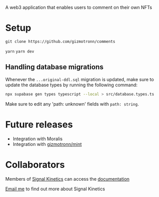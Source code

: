 A web3 application that enables users to comment on their own NFTs

# Setup
`git clone https://github.com/gizmotronn/comments`

`yarn`
`yarn dev`

## Handling database migrations
Whenever the `...original-ddl.sql` migration is updated, make sure to update the database types by running the following command:
```bash
npx supabase gen types typescript --local > src/database.types.ts
```

Make sure to edit any 'path: unknown' fields with `path: string`.

# Future releases
* Integration with Moralis
* Integration with [gizmotronn/mint](https://github.com/gizmotronn/mint)

# Collaborators
Members of [Signal Kinetics](https://githu.com/signal-k) can access the [documentation](https://github.com/Gizmotronn/comments/settings/secrets/actions)

[Email me](mailto:liam@skinetics.tech) to find out more about Signal Kinetics